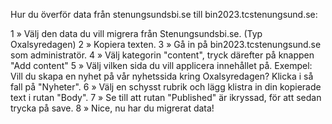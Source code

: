 Hur du överför data från stenungsundsbi.se till bin2023.tcstenungsund.se:

1 » Välj den data du vill migrera från Stenungsundsbi.se. (Typ Oxalsyredagen)
2 » Kopiera texten. 
3 » Gå in på bin2023.tcstenungsund.se som administratör.
4 » Välj kategorin "content", tryck därefter på knappen "Add content"
5 » Välj vilken sida du vill applicera innehållet på. Exempel: Vill du skapa en nyhet på vår nyhetssida kring Oxalsyredagen? Klicka i så fall på "Nyheter".
6 » Välj en schysst rubrik och lägg klistra in din kopierade text i rutan "Body".
7 » Se till att rutan "Published" är ikryssad, för att sedan trycka på save.
8 » Nice, nu har du migrerat data! 
